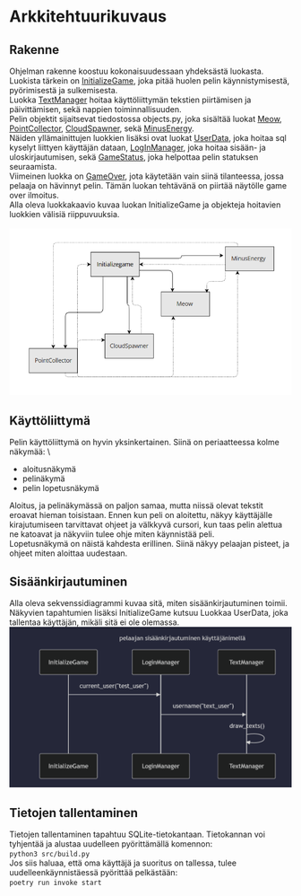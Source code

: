 # Arkkitehtuurikuvaus
## Rakenne
Ohjelman rakenne koostuu kokonaisuudessaan yhdeksästä luokasta. Luokista tärkein on [InitializeGame](https://github.com/neakovalainen/ohjelmistotekniikka25/blob/343c6319467f27482d46d9bb7935ac0f87645dcc/cloudleap/src/index.py#L15), joka pitää huolen pelin käynnistymisestä, pyörimisestä ja sulkemisesta. \
Luokka [TextManager](https://github.com/neakovalainen/ohjelmistotekniikka25/blob/ad416730b96ab3a2d80a6573912a8376b66fa2ce/cloudleap/src/textmanager.py#L9) hoitaa käyttöliittymän tekstien piirtämisen ja päivittämisen, sekä nappien toiminnallisuuden.\
Pelin objektit sijaitsevat tiedostossa objects.py, joka sisältää luokat [Meow](https://github.com/neakovalainen/ohjelmistotekniikka25/blob/343c6319467f27482d46d9bb7935ac0f87645dcc/cloudleap/src/objects.py#L10), [PointCollector](https://github.com/neakovalainen/ohjelmistotekniikka25/blob/343c6319467f27482d46d9bb7935ac0f87645dcc/cloudleap/src/objects.py#L83), [CloudSpawner](https://github.com/neakovalainen/ohjelmistotekniikka25/blob/343c6319467f27482d46d9bb7935ac0f87645dcc/cloudleap/src/objects.py#L189), sekä [MinusEnergy](https://github.com/neakovalainen/ohjelmistotekniikka25/blob/343c6319467f27482d46d9bb7935ac0f87645dcc/cloudleap/src/objects.py#L264). \
Näiden yllämainittujen luokkien lisäksi ovat luokat [UserData](https://github.com/neakovalainen/ohjelmistotekniikka25/blob/343c6319467f27482d46d9bb7935ac0f87645dcc/cloudleap/src/userdata.py#L1), joka hoitaa sql kyselyt liittyen käyttäjän dataan, [LogInManager](https://github.com/neakovalainen/ohjelmistotekniikka25/blob/343c6319467f27482d46d9bb7935ac0f87645dcc/cloudleap/src/shared_resources.py#L1), joka hoitaa sisään- ja uloskirjautumisen, sekä [GameStatus](https://github.com/neakovalainen/ohjelmistotekniikka25/blob/343c6319467f27482d46d9bb7935ac0f87645dcc/cloudleap/src/shared_resources.py#L19), joka helpottaa pelin statuksen seuraamista. \
Viimeinen luokka on [GameOver](https://github.com/neakovalainen/ohjelmistotekniikka25/blob/343c6319467f27482d46d9bb7935ac0f87645dcc/cloudleap/src/game_over.py#L3), jota käytetään vain siinä tilanteessa, jossa pelaaja on hävinnyt pelin. Tämän luokan tehtävänä on piirtää näytölle game over ilmoitus.\
Alla oleva luokkakaavio kuvaa luokan InitializeGame ja objekteja hoitavien luokkien välisiä riippuvuuksia.
\
\
![luokkakaavio](../src/assets/classdiagram.png)

## Käyttöliittymä
Pelin käyttöliittymä on hyvin yksinkertainen. Siinä on periaatteessa kolme näkymää: \
- aloitusnäkymä
- pelinäkymä
- pelin lopetusnäkymä

Aloitus, ja pelinäkymässä on paljon samaa, mutta niissä olevat tekstit eroavat hieman toisistaan. Ennen kun peli on aloitettu, näkyy käyttäjälle kirajutumiseen tarvittavat ohjeet ja välkkyvä cursori, kun taas pelin alettua ne katoavat ja näkyviin tulee ohje miten käynnistää peli. \
Lopetusnäkymä on näistä kahdesta erillinen. Siinä näkyy pelaajan pisteet, ja ohjeet miten aloittaa uudestaan. 
 
## Sisäänkirjautuminen
Alla oleva sekvenssidiagrammi kuvaa sitä, miten sisäänkirjautuminen toimii. Näkyvien tapahtumien lisäksi InitializeGame kutsuu Luokkaa UserData, joka tallentaa käyttäjän, mikäli sitä ei ole olemassa.
![sekvenssikaavio](../src/assets/sequencediagram.png)

## Tietojen tallentaminen
Tietojen tallentaminen tapahtuu SQLite-tietokantaan. Tietokannan voi tyhjentää ja alustaa uudelleen pyörittämällä komennon: \
``` python3 src/build.py ```  \
Jos siis haluaa, että oma käyttäjä ja suoritus on tallessa, tulee uudelleenkäynnistäessä pyörittää pelkästään: \
```poetry run invoke start```  